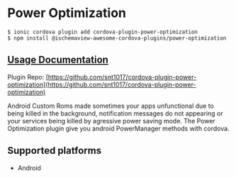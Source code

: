 # Power Optimization

```text
$ ionic cordova plugin add cordova-plugin-power-optimization
$ npm install @ischemaview-awesome-cordova-plugins/power-optimization
```

## [Usage Documentation](https://danielsogl.gitbook.io/awesome-cordova-plugins/plugins/power-optimization/)

Plugin Repo: [https://github.com/snt1017/cordova-plugin-power-optimization](https://github.com/snt1017/cordova-plugin-power-optimization)

Android Custom Roms made sometimes your apps unfunctional due to being killed in the background, notification messages do not appearing or your services being killed by agressive power saving mode. The Power Optimization plugin give you android PowerManager methods with cordova.

## Supported platforms

* Android

